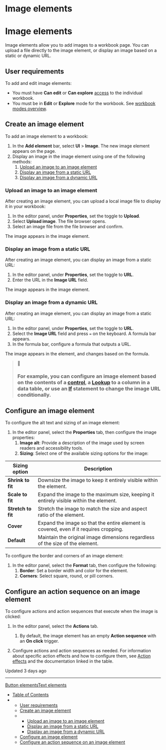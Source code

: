 # Image elements

# Image elements

Image elements allow you to add images to a workbook page. You can upload a file directly to the image element, or display an image based on a static or dynamic URL.

## User requirements

To add and edit image elements:

* You must have **Can edit** or **Can explore** [access](/docs/folder-and-document-permissions#document-permissions) to the individual workbook.
* You must be in **Edit** or **Explore** mode for the workbook. See [workbook modes overview](/docs/workbook-modes-overview).

## Create an image element

To add an image element to a workbook:

1. In the **Add element** bar, select **UI** > **Image**. The new image element appears on the page.
2. Display an image in the image element using one of the following methods:
   1. [Upload an image to an image element](#upload-an-image-to-an-image-element)
   2. [Display an image from a static URL](#display-an-image-from-a-static-url)
   3. [Display an image from a dynamic URL](#display-an-image-from-a-dynamic-url)

### Upload an image to an image element

After creating an image element, you can upload a local image file to display it in your workbook:

1. In the editor panel, under **Properties**, set the toggle to **Upload**.
2. Select **Upload image**. The file browser opens.
3. Select an image file from the file browser and confirm.

The image appears in the image element.

### Display an image from a static URL

After creating an image element, you can display an image from a static URL:

1. In the editor panel, under **Properties**, set the toggle to **URL**.
2. Enter the URL in the **Image URL** field.

The image appears in the image element.

### Display an image from a dynamic URL

After creating an image element, you can display an image from a static URL:

1. In the editor panel, under **Properties**, set the toggle to **URL**.
2. Select the **Image URL** field and press `=` on the keyboard. A formula bar appears.
3. In the formula bar, configure a formula that outputs a URL.

The image appears in the element, and changes based on the formula.

> 📘
>
> ### For example, you can configure an image element based on the contents of a [control](/docs/intro-to-control-elements), a [Lookup](/docs/lookup) to a column in a data table, or use an [If](/docs/if) statement to change the image URL conditionally.

## Configure an image element

To configure the alt text and sizing of an image element:

1. In the editor panel, select the **Properties** tab, then configure the image properties:
   1. **Image alt**: Provide a description of the image used by screen readers and accessibility tools.
   2. **Sizing**: Select one of the available sizing options for the image:

| Sizing option | Description |
| --- | --- |
| **Shrink to fit** | Downsize the image to keep it entirely visible within the element. |
| **Scale to fit** | Expand the image to the maximum size, keeping it entirely visible within the element. |
| **Stretch to fit** | Stretch the image to match the size and aspect ratio of the element. |
| **Cover** | Expand the image so that the entire element is covered, even if it requires cropping. |
| **Default** | Maintain the original image dimensions regardless of the size of the element. |

To configure the border and corners of an image element:

1. In the editor panel, select the **Format** tab, then configure the following:
   1. **Border**: Set a border width and color for the element.
   2. **Corners**: Select square, round, or pill corners.

## Configure an action sequence on an image element

To configure actions and action sequences that execute when the image is clicked:

1. In the editor panel, select the **Actions** tab.

   1. By default, the image element has an empty **Action sequence** with an **On click** trigger.
2. Configure actions and action sequences as needed. For information about specific action effects and how to configure them, see [Action effects](/docs/intro-to-actions#action-effects) and the documentation linked in the table.

Updated 3 days ago

---

[Button elements](/docs/button-elements)[Text elements](/docs/text-elements)

* [Table of Contents](#)
* + [User requirements](#user-requirements)
  + [Create an image element](#create-an-image-element)
  + - [Upload an image to an image element](#upload-an-image-to-an-image-element)
    - [Display an image from a static URL](#display-an-image-from-a-static-url)
    - [Display an image from a dynamic URL](#display-an-image-from-a-dynamic-url)
  + [Configure an image element](#configure-an-image-element)
  + [Configure an action sequence on an image element](#configure-an-action-sequence-on-an-image-element)
